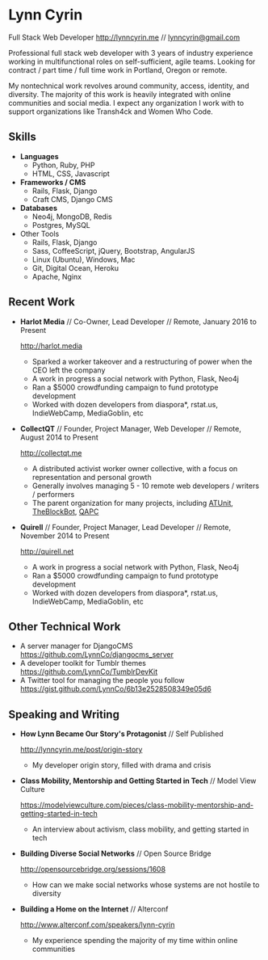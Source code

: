 Lynn Cyrin
===========

Full Stack Web Developer
<http://lynncyrin.me>  // lynncyrin@gmail.com

Professional full stack web developer with 3 years of industry experience working in multifunctional roles on self-sufficient, agile teams. Looking for contract / part time / full time work in Portland, Oregon or remote.

My nontechnical work revolves around community, access, identity, and diversity. The majority of this work is heavily integrated with online communities and social media. I expect any organization I work with to support organizations like Transh4ck and Women Who Code.

Skills
------

*   **Languages**
    * Python, Ruby, PHP
    * HTML, CSS, Javascript
*   **Frameworks / CMS**
    * Rails, Flask, Django
    * Craft CMS, Django CMS
*   **Databases**
    * Neo4j, MongoDB, Redis
    * Postgres, MySQL
*   Other Tools
    * Rails, Flask, Django
    * Sass, CoffeeScript, jQuery, Bootstrap, AngularJS
    * Linux (Ubuntu), Windows, Mac
    * Git, Digital Ocean, Heroku
    * Apache, Nginx


Recent Work
-----------

*   **Harlot Media** // Co-Owner, Lead Developer // Remote, January 2016 to Present

    <http://harlot.media>

    * Sparked a worker takeover and a restructuring of power when the CEO left the company
    * A work in progress a social network with Python, Flask, Neo4j
    * Ran a $5000 crowdfunding campaign to fund prototype development
    * Worked with dozen developers from diaspora*, rstat.us, IndieWebCamp, MediaGoblin, etc

*   **CollectQT** // Founder, Project Manager, Web Developer // Remote, August 2014 to Present

    <http://collectqt.me>

    * A distributed activist worker owner collective, with a focus on representation and personal growth
    * Generally involves managing 5 - 10 remote web developers / writers / performers
    * The parent organization for many projects, including [ATUnit](http://gitlab.com/atunit/atunit), [TheBlockBot](http://theblockbot.herokuapp.com/), [QAPC](http://qapcollective.net)

*   **Quirell** // Founder, Project Manager, Lead Developer // Remote, November 2014 to Present

    <http://quirell.net>

    * A work in progress a social network with Python, Flask, Neo4j
    * Ran a $5000 crowdfunding campaign to fund prototype development
    * Worked with dozen developers from diaspora*, rstat.us, IndieWebCamp, MediaGoblin, etc

Other Technical Work
--------------------

* A server manager for DjangoCMS <https://github.com/LynnCo/djangocms_server>
* A developer toolkit for Tumblr themes <https://github.com/LynnCo/TumblrDevKit>
* A Twitter tool for managing the people you follow <https://gist.github.com/LynnCo/6b13e2528508349e05d6>

Speaking and Writing
--------------------

*   **How Lynn Became Our Story's Protagonist** // Self Published

    <http://lynncyrin.me/post/origin-story>

    * My developer origin story, filled with drama and crisis

*   **Class Mobility, Mentorship and Getting Started in Tech** // Model View Culture

    <https://modelviewculture.com/pieces/class-mobility-mentorship-and-getting-started-in-tech>

    * An interview about activism, class mobility, and getting started in tech

*   **Building Diverse Social Networks** // Open Source Bridge

    <http://opensourcebridge.org/sessions/1608>

    * How can we make social networks whose systems are not hostile to diversity

*   **Building a Home on the Internet** // Alterconf

    <http://www.alterconf.com/speakers/lynn-cyrin>

    * My experience spending the majority of my time within online communities
